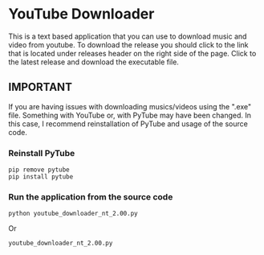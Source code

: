 # YouTube Downloader
This is a text based application that you can use to download music and video from youtube. To download the release you should click to the link that is located under releases header on the right side of the page. Click to the latest release and download the executable file.  

## IMPORTANT
If you are having issues with downloading musics/videos using the ".exe" file. Something with YouTube or, with PyTube may have been changed. In this case, I recommend reinstallation of PyTube and usage of the source code.

### Reinstall PyTube
```
pip remove pytube
pip install pytube
```

### Run the application from the source code
```
python youtube_downloader_nt_2.00.py
```
Or
```
youtube_downloader_nt_2.00.py
```

